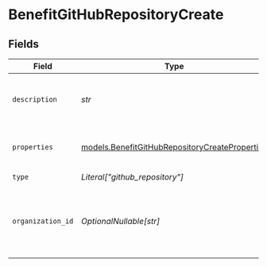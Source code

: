 # BenefitGitHubRepositoryCreate


## Fields

| Field                                                                                                  | Type                                                                                                   | Required                                                                                               | Description                                                                                            |
| ------------------------------------------------------------------------------------------------------ | ------------------------------------------------------------------------------------------------------ | ------------------------------------------------------------------------------------------------------ | ------------------------------------------------------------------------------------------------------ |
| `description`                                                                                          | *str*                                                                                                  | :heavy_check_mark:                                                                                     | The description of the benefit. Will be displayed on products having this benefit.                     |
| `properties`                                                                                           | [models.BenefitGitHubRepositoryCreateProperties](../models/benefitgithubrepositorycreateproperties.md) | :heavy_check_mark:                                                                                     | Properties to create a benefit of type `github_repository`.                                            |
| `type`                                                                                                 | *Literal["github_repository"]*                                                                         | :heavy_check_mark:                                                                                     | N/A                                                                                                    |
| `organization_id`                                                                                      | *OptionalNullable[str]*                                                                                | :heavy_minus_sign:                                                                                     | The ID of the organization owning the benefit. **Required unless you use an organization token.**      |